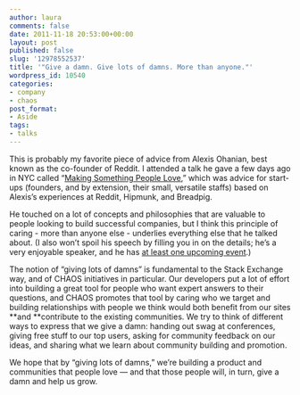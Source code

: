 ```yaml
---
author: laura
comments: false
date: 2011-11-18 20:53:00+00:00
layout: post
published: false
slug: '12978552537'
title: '"Give a damn. Give lots of damns. More than anyone."'
wordpress_id: 10540
categories:
- company
- chaos
post_format:
- Aside
tags:
- talks
---
```


This is probably my favorite piece of advice from Alexis Ohanian, best known as the co-founder of Reddit. I attended a talk he gave a few days ago in NYC called “[Making Something People Love](http://www.skillshare.com/Making-Something-People-Love/822658242),” which was advice for start-ups (founders, and by extension, their small, versatile staffs) based on Alexis’s experiences at Reddit, Hipmunk, and Breadpig.

He touched on a lot of concepts and philosophies that are valuable to people looking to build successful companies, but I think this principle of caring - more than anyone else - underlies everything else that he talked about. (I also won’t spoil his speech by filling you in on the details; he’s a very enjoyable speaker, and he has [at least one upcoming event](http://makingsomethingpeoplelove.eventbrite.com/).)

The notion of “giving lots of damns” is fundamental to the Stack Exchange way, and of CHAOS initiatives in particular. Our developers put a lot of effort into building a great tool for people who want expert answers to their questions, and CHAOS promotes that tool by caring who we target and building relationships with people we think would both benefit from our sites **and **contribute to the existing communities. We try to think of different ways to express that we give a damn: handing out swag at conferences, giving free stuff to our top users, asking for community feedback on our ideas, and sharing what we learn about community building and promotion.

We hope that by “giving lots of damns,” we’re building a product and communities that people love — and that those people will, in turn, give a damn and help us grow.


